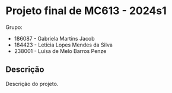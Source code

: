 # Projeto final de MC613 - 2024s1

Grupo:

- 186087 - Gabriela Martins Jacob
- 184423 - Letícia Lopes Mendes da Silva
- 238001 - Luísa de Melo Barros Penze

## Descrição

Descrição do projeto.
